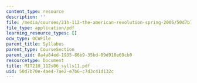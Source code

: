 ```yaml
---
content_type: resource
description: ''
file: /media/courses/21h-112-the-american-revolution-spring-2006/50d7b70e4ae47ae2e7b6c7d3c41d132c_MIT21H_112s06_sylls11.pdf
file_type: application/pdf
learning_resource_types: []
ocw_type: OCWFile
parent_title: Syllabus
parent_type: CourseSection
parent_uid: 8a4a84ed-1935-86b9-35bd-09d918e69cb0
resourcetype: Document
title: MIT21H_112s06_sylls11.pdf
uid: 50d7b70e-4ae4-7ae2-e7b6-c7d3c41d132c
---
```

